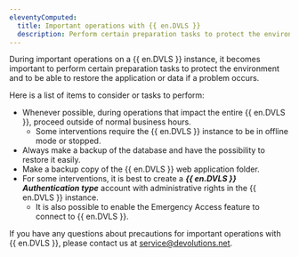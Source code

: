 ```yaml
---
eleventyComputed:
  title: Important operations with {{ en.DVLS }}
  description: Perform certain preparation tasks to protect the environment and to be able to restore the application or data if a problem occurs.
---
```

During important operations on a {{ en.DVLS }} instance, it becomes important to perform certain preparation tasks to protect the environment and to be able to restore the application or data if a problem occurs.

Here is a list of items to consider or tasks to perform:

* Whenever possible, during operations that impact the entire {{ en.DVLS }}, proceed outside of normal business hours.
    * Some interventions require the {{ en.DVLS }} instance to be in offline mode or stopped.
* Always make a backup of the database and have the possibility to restore it easily.
* Make a backup copy of the {{ en.DVLS }} web application folder.
* For some interventions, it is best to create a ***{{ en.DVLS }} Authentication type*** account with administrative rights in the {{ en.DVLS }} instance.
    * It is also possible to enable the Emergency Access feature to connect to {{ en.DVLS }}.

If you have any questions about precautions for important operations with {{ en.DVLS }}, please contact us at [service@devolutions.net](service@devolutions.net).
